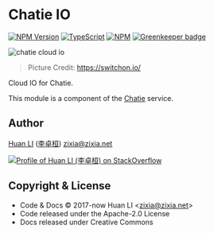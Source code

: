 # Chatie IO

[![NPM Version](https://badge.fury.io/js/%40chatie%2Fio.svg)](https://www.npmjs.com/package/@chatie/io)
[![TypeScript](https://img.shields.io/badge/%3C%2F%3E-TypeScript-blue.svg)](https://www.typescriptlang.org/)
[![NPM](https://github.com/Chatie/io/workflows/NPM/badge.svg)](https://github.com/Chatie/io/actions?query=workflow%3ANPM)
[![Greenkeeper badge](https://badges.greenkeeper.io/Chatie/io.svg)](https://greenkeeper.io/)

<!--
[![Linux/Mac Build Status](https://travis-ci.com/Chatie/io.svg?branch=master)](https://travis-ci.com/Chatie/io)
-->

![chatie cloud io](https://chatie.github.io/io/images/cloud-io.png)

> Picture Credit: <https://switchon.io/>

Cloud IO for Chatie.

This module is a component of the [Chatie](https://www.chatie.io) service.

## Author

[Huan LI](https://github.com/huan) ([李卓桓](http://linkedin.com/in/zixia)) zixia@zixia.net

[![Profile of Huan LI (李卓桓) on StackOverflow](https://stackexchange.com/users/flair/265499.png)](https://stackexchange.com/users/265499)

## Copyright & License

* Code & Docs © 2017-now Huan LI \<zixia@zixia.net\>
* Code released under the Apache-2.0 License
* Docs released under Creative Commons
